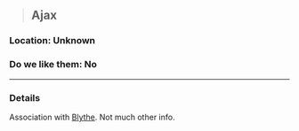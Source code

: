 >## Ajax

### Location: Unknown

### Do we like them: No

***

### Details

Association with [Blythe](Blythe.md). Not much other info.